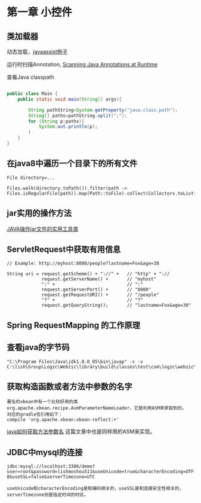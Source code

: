 第一章 小控件
=====

## 类加载器

动态加载，[javaassist例子](http://yonglin4605.iteye.com/blog/1396494) 

运行时扫描Annotation, [Scanning Java Annotations at Runtime](https://bill.burkecentral.com/2008/01/14/scanning-java-annotations-at-runtime/)


查看Java classpath

```java

public class Main {
    public static void main(String[] args){

        String pathString=System.getProperty("java.class.path");
        String[] paths=pathString.split(";");
        for (String p:paths){
            System.out.println(p);
        }
    }
}


```


## 在java8中遍历一个目录下的所有文件

    File directory=...
    
    Files.walk(directory.toPath()).filter(path -> Files.isRegularFile(path)).map(Path::toFile).collect(Collectors.toList());
    
    
## jar实用的操作方法

   [JAVA操作jar文件的实用工具类](http://javasam.iteye.com/blog/1486803)
    
    
## ServletRequest中获取有用信息

    // Example: http://myhost:8080/people?lastname=Fox&age=30
    
    String uri = request.getScheme() + "://" +   // "http" + "://
                 request.getServerName() +       // "myhost"
                 ":" +                           // ":"
                 request.getServerPort() +       // "8080"
                 request.getRequestURI() +       // "/people"
                 "?" +                           // "?"
                 request.getQueryString();       // "lastname=Fox&age=30"
                 
                 
                 
## Spring RequestMapping 的工作原理


## 查看java的字节码

    "C:\Program Files\Java\jdk1.8.0_05\bin\javap" -c -v C:\lish\Group\Logzc\Webzic\library\build\classes\test\com\logzc\webzic\reflection\method\MethodTestBean0.class

## 获取构造函数或者方法中参数的名字

    著名的xbean中有一个比较好用的类 org.apache.xbean.recipe.AsmParameterNameLoader，它是利用ASM来获取到的。 
    对应的gradle包引用如下：
    compile 'org.apache.xbean:xbean-reflect:+'
    
[java如何获取方法参数名](http://blog.csdn.net/mhmyqn/article/details/47294485) 这篇文章中也是同样用的ASM来实现。


## JDBC中mysql的连接

    jdbc:mysql://localhost:3306/demo?user=root&password=lishmoshou511&useUnicode=true&characterEncoding=UTF-8&useSSL=false&serverTimezone=UTC
    
    useUnicode和characterEncoding是和编码相关的，useSSL是和连接安全性相关的，serverTimezone则是指定时间的时区。